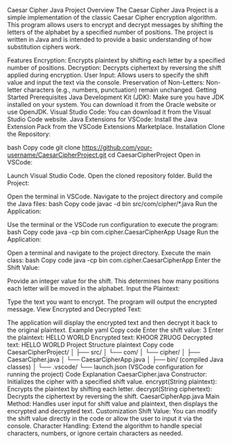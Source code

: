 Caesar Cipher Java Project
Overview
The Caesar Cipher Java Project is a simple implementation of the classic Caesar Cipher encryption algorithm. This program allows users to encrypt and decrypt messages by shifting the letters of the alphabet by a specified number of positions. The project is written in Java and is intended to provide a basic understanding of how substitution ciphers work.

Features
Encryption: Encrypts plaintext by shifting each letter by a specified number of positions.
Decryption: Decrypts ciphertext by reversing the shift applied during encryption.
User Input: Allows users to specify the shift value and input the text via the console.
Preservation of Non-Letters: Non-letter characters (e.g., numbers, punctuation) remain unchanged.
Getting Started
Prerequisites
Java Development Kit (JDK): Make sure you have JDK installed on your system. You can download it from the Oracle website or use OpenJDK.
Visual Studio Code: You can download it from the Visual Studio Code website.
Java Extensions for VSCode: Install the Java Extension Pack from the VSCode Extensions Marketplace.
Installation
Clone the Repository:

bash
Copy code
git clone https://github.com/your-username/CaesarCipherProject.git
cd CaesarCipherProject
Open in VSCode:

Launch Visual Studio Code.
Open the cloned repository folder.
Build the Project:

Open the terminal in VSCode.
Navigate to the project directory and compile the Java files:
bash
Copy code
javac -d bin src/com/cipher/*.java
Run the Application:

Use the terminal or the VSCode run configuration to execute the program:
bash
Copy code
java -cp bin com.cipher.CaesarCipherApp
Usage
Run the Application:

Open a terminal and navigate to the project directory.
Execute the main class:
bash
Copy code
java -cp bin com.cipher.CaesarCipherApp
Enter the Shift Value:

Provide an integer value for the shift. This determines how many positions each letter will be moved in the alphabet.
Input the Plaintext:

Type the text you want to encrypt. The program will output the encrypted message.
View Encrypted and Decrypted Text:

The application will display the encrypted text and then decrypt it back to the original plaintext.
Example
yaml
Copy code
Enter the shift value: 3
Enter the plaintext: HELLO WORLD
Encrypted text: KHOOR ZRUOG
Decrypted text: HELLO WORLD
Project Structure
plaintext
Copy code
CaesarCipherProject/
│
├── src/
│   └── com/
│       └── cipher/
│           ├── CaesarCipher.java
│           └── CaesarCipherApp.java
│
├── bin/  (compiled Java classes)
│
└── .vscode/
    └── launch.json  (VSCode configuration for running the project)
Code Explanation
CaesarCipher.java
Constructor: Initializes the cipher with a specified shift value.
encrypt(String plaintext): Encrypts the plaintext by shifting each letter.
decrypt(String ciphertext): Decrypts the ciphertext by reversing the shift.
CaesarCipherApp.java
Main Method: Handles user input for shift value and plaintext, then displays the encrypted and decrypted text.
Customization
Shift Value: You can modify the shift value directly in the code or allow the user to input it via the console.
Character Handling: Extend the algorithm to handle special characters, numbers, or ignore certain characters as needed.
